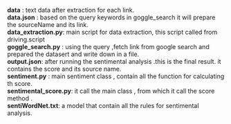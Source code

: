 **data** : text data after extraction for each link.  
**data.json** : based on the query keywords in goggle_search it will prepare the sourceName and its link.  
**data_extraction.py**: main script for data extraction, this script called from driving.script  
**goggle_search.py** : using the query ,fetch link from google search and prepared the datasert and write down in a file.  
**output.json**: after running the sentimental analysis .this is the final result. it contains the score and its source name.  
**sentiment.py** : main sentiment class , contain all the function for calculating th score.  
**sentimental_score.py**: it call the main class , from which it call the score method .  
**sentiWordNet.txt**: a model that contain all the rules for sentimental analysis.  
